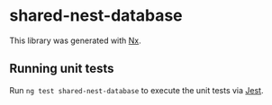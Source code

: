 # shared-nest-database

This library was generated with [Nx](https://nx.dev).

## Running unit tests

Run `ng test shared-nest-database` to execute the unit tests via [Jest](https://jestjs.io).
